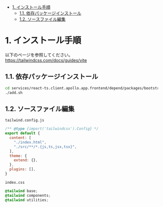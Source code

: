 - [1. インストール手順](#1-インストール手順)
  - [1.1. 依存パッケージインストール](#11-依存パッケージインストール)
  - [1.2. ソースファイル編集](#12-ソースファイル編集)


# 1. インストール手順

以下のページを参照してください。  
https://tailwindcss.com/docs/guides/vite

## 1.1. 依存パッケージインストール

```sh
cd services/react-ts.client.apollo.app.frontend/depend/packages/bootstrap
./add.sh
```

## 1.2. ソースファイル編集

`tailwind.config.js`

```javascript
/** @type {import('tailwindcss').Config} */
export default {
  content: [
    "./index.html",
    "./src/**/*.{js,ts,jsx,tsx}",
  ],
  theme: {
    extend: {},
  },
  plugins: [],
}
```

`index.css`

```css
@tailwind base;
@tailwind components;
@tailwind utilities;
```

